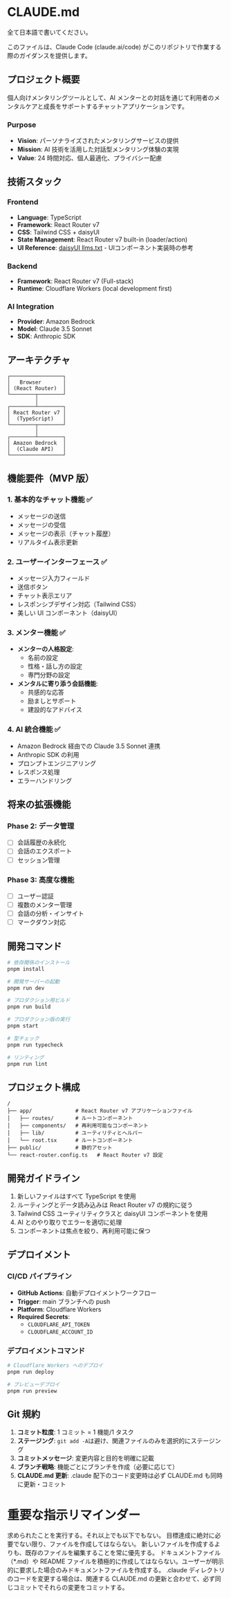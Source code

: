 # CLAUDE.md

全て日本語で書いてください。

このファイルは、Claude Code (claude.ai/code) がこのリポジトリで作業する際のガイダンスを提供します。

## プロジェクト概要

個人向けメンタリングツールとして、AI メンターとの対話を通じて利用者のメンタルケアと成長をサポートするチャットアプリケーションです。

### Purpose

- **Vision**: パーソナライズされたメンタリングサービスの提供
- **Mission**: AI 技術を活用した対話型メンタリング体験の実現
- **Value**: 24 時間対応、個人最適化、プライバシー配慮

## 技術スタック

### Frontend

- **Language**: TypeScript
- **Framework**: React Router v7
- **CSS**: Tailwind CSS + daisyUI
- **State Management**: React Router v7 built-in (loader/action)
- **UI Reference**: [daisyUI llms.txt](./docs/daisyUI.llms.txt) - UIコンポーネント実装時の参考

### Backend

- **Framework**: React Router v7 (Full-stack)
- **Runtime**: Cloudflare Workers (local development first)

### AI Integration

- **Provider**: Amazon Bedrock
- **Model**: Claude 3.5 Sonnet
- **SDK**: Anthropic SDK

## アーキテクチャ

```
┌─────────────────┐
│   Browser       │
│ (React Router)  │
└────────┬────────┘
         │
┌────────┴────────┐
│ React Router v7 │
│  (TypeScript)   │
└────────┬────────┘
         │
┌────────┴────────┐
│ Amazon Bedrock  │
│  (Claude API)   │
└─────────────────┘
```

## 機能要件（MVP 版）

### 1. 基本的なチャット機能 ✅

- メッセージの送信
- メッセージの受信
- メッセージの表示（チャット履歴）
- リアルタイム表示更新

### 2. ユーザーインターフェース ✅

- メッセージ入力フィールド
- 送信ボタン
- チャット表示エリア
- レスポンシブデザイン対応（Tailwind CSS）
- 美しい UI コンポーネント（daisyUI）

### 3. メンター機能 ✅

- **メンターの人格設定**:
  - 名前の設定
  - 性格・話し方の設定
  - 専門分野の設定
- **メンタルに寄り添う会話機能**:
  - 共感的な応答
  - 励ましとサポート
  - 建設的なアドバイス

### 4. AI 統合機能 ✅

- Amazon Bedrock 経由での Claude 3.5 Sonnet 連携
- Anthropic SDK の利用
- プロンプトエンジニアリング
- レスポンス処理
- エラーハンドリング

## 将来の拡張機能

### Phase 2: データ管理

- [ ] 会話履歴の永続化
- [ ] 会話のエクスポート
- [ ] セッション管理

### Phase 3: 高度な機能

- [ ] ユーザー認証
- [ ] 複数のメンター管理
- [ ] 会話の分析・インサイト
- [ ] マークダウン対応

## 開発コマンド

```bash
# 依存関係のインストール
pnpm install

# 開発サーバーの起動
pnpm run dev

# プロダクション用ビルド
pnpm run build

# プロダクション版の実行
pnpm start

# 型チェック
pnpm run typecheck

# リンティング
pnpm run lint
```

## プロジェクト構成

```
/
├── app/              # React Router v7 アプリケーションファイル
│   ├── routes/       # ルートコンポーネント
│   ├── components/   # 再利用可能なコンポーネント
│   ├── lib/          # ユーティリティとヘルパー
│   └── root.tsx      # ルートコンポーネント
├── public/           # 静的アセット
└── react-router.config.ts   # React Router v7 設定
```

## 開発ガイドライン

1. 新しいファイルはすべて TypeScript を使用
2. ルーティングとデータ読み込みは React Router v7 の規約に従う
3. Tailwind CSS ユーティリティクラスと daisyUI コンポーネントを使用
4. AI とのやり取りでエラーを適切に処理
5. コンポーネントは焦点を絞り、再利用可能に保つ

## デプロイメント

### CI/CD パイプライン

- **GitHub Actions**: 自動デプロイメントワークフロー
- **Trigger**: main ブランチへの push
- **Platform**: Cloudflare Workers
- **Required Secrets**:
  - `CLOUDFLARE_API_TOKEN`
  - `CLOUDFLARE_ACCOUNT_ID`

### デプロイメントコマンド

```bash
# Cloudflare Workers へのデプロイ
pnpm run deploy

# プレビューデプロイ
pnpm run preview
```

## Git 規約

1. **コミット粒度**: 1 コミット = 1 機能/1 タスク
2. **ステージング**: `git add -A`は避け、関連ファイルのみを選択的にステージング
3. **コミットメッセージ**: 変更内容と目的を明確に記載
4. **ブランチ戦略**: 機能ごとにブランチを作成（必要に応じて）
5. **CLAUDE.md 更新**: .claude 配下のコード変更時は必ず CLAUDE.md も同時に更新・コミット

# 重要な指示リマインダー

求められたことを実行する。それ以上でも以下でもない。
目標達成に絶対に必要でない限り、ファイルを作成してはならない。
新しいファイルを作成するよりも、既存のファイルを編集することを常に優先する。
ドキュメントファイル（\*.md）や README ファイルを積極的に作成してはならない。ユーザーが明示的に要求した場合のみドキュメントファイルを作成する。
.claude ディレクトリのコードを変更する場合は、関連する CLAUDE.md の更新と合わせて、必ず同じコミットでそれらの変更をコミットする。
